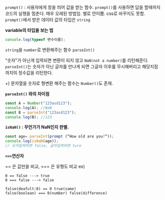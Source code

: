 `prompt()` : 사용자에게 창을 띄어 값을 받는 함수.
`prompt()`를 사용하면 답을 할때까지 코드의 실행을 멈춘다. 매우 오래된 방법임. 별로 안이쁨. css로 바꾸지도 못함. `prompt()`에서 받은 데이터 값의 타입은 `string`



**variable의 타입을 보는 법**

```javascript
console.log(typeof 변수이름);
```

`string`을 `number`로 변환해주는 함수 `parseInt()`

"숫자"가 아닌게 입력되면 변환이 되지 않고 `NaN(not a number)`를 리턴해준다. `parseInt()`는 숫자가 아닌 글자를 만나게 되면 그글자 이후를 무시해버리고 해당지점까지의 정수값을 리턴한다.

+) 문자열을 숫자로 형변환 해주는 함수는 `Number()`도 존재.

 **`parseInt()` 와의 차이점**

```javascript
const A = Number("123asd123");
console.log(A); //NaN
const B = parseInt("123asd123");
console.log(B); //123
```



**`isNaN()` : 무언가가 NaN인지 판별.**

```javascript
const age= parseInt(prompt (“How old are you?”));
console.log(isNaN(age));
// 숫자입력하면 false, 글자입력하면 ture

```



**`===`연산자**

== 은 값만을 비교, === 은 유형도 비교
ex)

```
0 == false ---> true
0 === false ---> false

false(deafult:0) == 0 true(same)
false(boolean) === 0(number) false(difference)
```